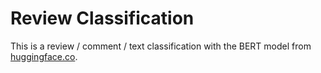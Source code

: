 # Review Classification

This is a review / comment / text classification with the BERT model from [huggingface.co](https://huggingface.co).
